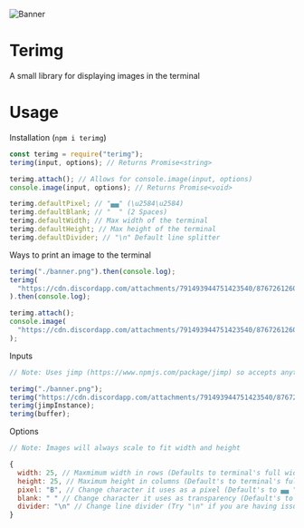 ![Banner](https://cdn.discordapp.com/attachments/791493944751423540/876726126079258624/banner.png)

# Terimg

A small library for displaying images in the terminal

# Usage

Installation (`npm i terimg`)

```js
const terimg = require("terimg");
terimg(input, options); // Returns Promise<string>

terimg.attach(); // Allows for console.image(input, options)
console.image(input, options); // Returns Promise<void>

terimg.defaultPixel; // "▄▄" (\u2584\u2584)
terimg.defaultBlank; // "  " (2 Spaces)
terimg.defaultWidth; // Max width of the terminal
terimg.defaultHeight; // Max height of the terminal
terimg.defaultDivider; // "\n" Default line splitter
```

Ways to print an image to the terminal

```js
terimg("./banner.png").then(console.log);
terimg(
  "https://cdn.discordapp.com/attachments/791493944751423540/876726126079258624/banner.png"
).then(console.log);

terimg.attach();
console.image(
  "https://cdn.discordapp.com/attachments/791493944751423540/876726126079258624/banner.png"
);
```

Inputs

```js
// Note: Uses jimp (https://www.npmjs.com/package/jimp) so accepts anything jimp accepts

terimg("./banner.png");
terimg("https://cdn.discordapp.com/attachments/791493944751423540/876726126079258624/banner.png");
terimg(jimpInstance);
terimg(buffer);
```

Options

```js
// Note: Images will always scale to fit width and height

{
  width: 25, // Maxmimum width in rows (Defaults to terminal's full width)
  height: 25, // Maximum height in columns (Default's to terminal's full height)
  pixel: "B", // Change character it uses as a pixel (Default's to ▄▄ "\u2584\u2584")
  blank: " " // Change character it uses as transparency (Default's to 2 spaces "  "),
  divider: "\n" // Change line divider (Try "​\n" if you are having issues)
}
```
